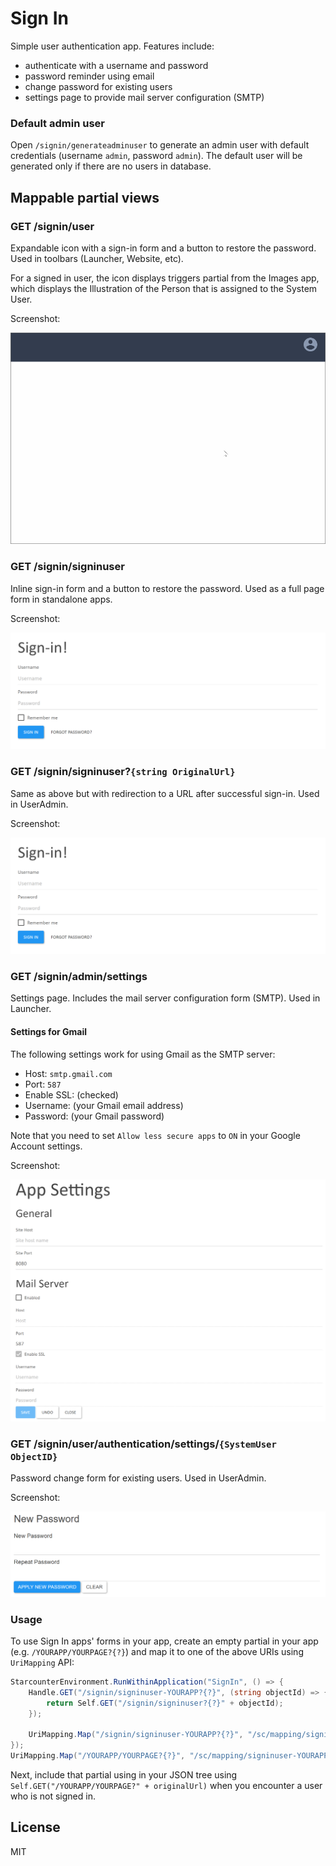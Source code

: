 Sign In
=========

Simple user authentication app. Features include:

- authenticate with a username and password
- password reminder using email
- change password for existing users
- settings page to provide mail server configuration (SMTP)

### Default admin user

Open `/signin/generateadminuser` to generate an admin user with default credentials (username `admin`, password `admin`). The default user will be generated only if there are no users in database.

## Mappable partial views

### GET /signin/user

Expandable icon with a sign-in form and a button to restore the password. Used in toolbars (Launcher, Website, etc).

For a signed in user, the icon displays triggers partial from the Images app, which displays the Illustration of the Person that is assigned to the System User.

Screenshot:

![image](docs/screenshot-signin-user.gif)

### GET /signin/signinuser

Inline sign-in form and a button to restore the password. Used as a full page form in standalone apps.

Screenshot:

![image](docs/screenshot-signin-signinuser.png)

### GET /signin/signinuser?`{string OriginalUrl}`

Same as above but with redirection to a URL after successful sign-in. Used in UserAdmin.

Screenshot:

![image](docs/screenshot-signin-signinuser.png)

### GET /signin/admin/settings

Settings page. Includes the mail server configuration form (SMTP). Used in Launcher.

#### Settings for Gmail

The following settings work for using Gmail as the SMTP server:

- Host: `smtp.gmail.com`
- Port: `587`
- Enable SSL: (checked)
- Username: (your Gmail email address)
- Password: (your Gmail password)

Note that you need to set `Allow less secure apps` to `ON` in your Google Account settings.

Screenshot:

![image](docs/screenshot-signin-admin-settings.png)

### GET /signin/user/authentication/settings/`{SystemUser ObjectID}`

Password change form for existing users. Used in UserAdmin.

Screenshot:

![image](docs/screenshot-signin-user-authentication-settings.png)

### Usage

To use Sign In apps' forms in your app, create an empty partial in your app (e.g. `/YOURAPP/YOURPAGE?{?}`) and map it to one of the above URIs using `UriMapping` API:

```cs
StarcounterEnvironment.RunWithinApplication("SignIn", () => {
    Handle.GET("/signin/signinuser-YOURAPP?{?}", (string objectId) => {
        return Self.GET("/signin/signinuser?{?}" + objectId);
    });

    UriMapping.Map("/signin/signinuser-YOURAPP?{?}", "/sc/mapping/signinuser-YOURAPP?{?}");
});
UriMapping.Map("/YOURAPP/YOURPAGE?{?}", "/sc/mapping/signinuser-YOURAPP?{?}");
```

Next, include that partial using in your JSON tree using `Self.GET("/YOURAPP/YOURPAGE?" + originalUrl)` when you encounter a user who is not signed in.


## License

MIT
